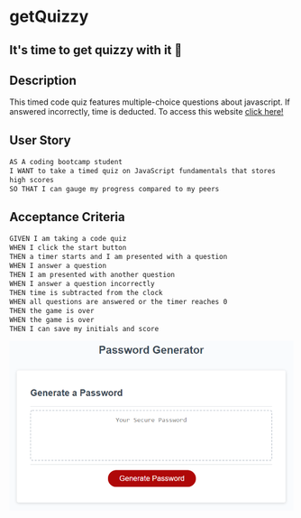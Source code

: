 # getQuizzy

## It's time to get quizzy with it 🙌 

## Description
This timed code quiz features multiple-choice questions about javascript. If answered incorrectly, time is deducted. To access this website  [click here!](https://vaalchemist.github.io/getQuizzy/)

## User Story

```
AS A coding bootcamp student
I WANT to take a timed quiz on JavaScript fundamentals that stores high scores
SO THAT I can gauge my progress compared to my peers
```

## Acceptance Criteria

```
GIVEN I am taking a code quiz
WHEN I click the start button
THEN a timer starts and I am presented with a question
WHEN I answer a question
THEN I am presented with another question
WHEN I answer a question incorrectly
THEN time is subtracted from the clock
WHEN all questions are answered or the timer reaches 0
THEN the game is over
WHEN the game is over
THEN I can save my initials and score
```

![Mock-up](https://raw.githubusercontent.com/VAalchemist/passwordGenerator/main/Develope/assets/images/screenShot.png)